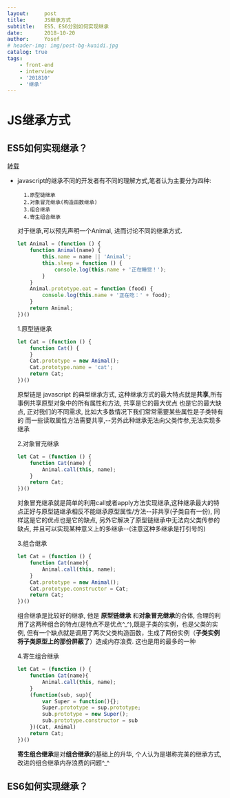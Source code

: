 ```yaml
---
layout:     post
title:      JS继承方式
subtitle:   ES5、ES6分别如何实现继承
date:       2018-10-20
author:     Yosef
# header-img: img/post-bg-kuaidi.jpg
catalog: true
tags:
    - front-end
    - interview
    - '201810'
    - '继承'
---
```

# JS继承方式

## ES5如何实现继承？

[转载](https://segmentfault.com/a/1190000013101444)

- javascript的继承不同的开发者有不同的理解方式,笔者认为主要分为四种:

        1.原型链继承
        2.对象冒充继承(构造函数继承)
        3.组合继承
        4.寄生组合继承

    对于继承,可以预先声明一个Animal, 进而讨论不同的继承方式.

    ```js
    let Animal = (function () {
        function Animal(name) {
            this.name = name || 'Animal';
            this.sleep = function () {
                console.log(this.name + '正在睡觉！');
            }
        }
        Animal.prototype.eat = function (food) {
            console.log(this.name + '正在吃：' + food);
        }
        return Animal;
    })()
    ```

    1.原型链继承

    ```js
    let Cat = (function () {
        function Cat() {
        }
        Cat.prototype = new Animal();
        Cat.prototype.name = 'cat';
        return Cat;
    })()
    ```

    原型链是 javascript 的典型继承方式, 这种继承方式的最大特点就是**共享**,所有事例共享原型对象中的所有属性和方法, 共享是它的最大优点 也是它的最大缺点, 正对我们的不同需求, 比如大多数情况下我们常常需要某些属性是子类特有的 而一些读取属性方法需要共享,--另外此种继承无法向父类传参,无法实现多继承

    2.对象冒充继承

    ```js
    let Cat = (function () {
        function Cat(name) {
            Animal.call(this, name);
        }
        return Cat;
    })()
    ```

    对象冒充继承就是简单的利用call或者apply方法实现继承,这种继承最大的特点正好与原型链继承相反不能继承原型属性/方法--非共享(子类自有一份), 同样这是它的优点也是它的缺点, 另外它解决了原型链继承中无法向父类传参的缺点, 并且可以实现某种意义上的多继承--(注意这种多继承是打引号的)

    3.组合继承

    ```js
    let Cat = (function () {
        function Cat(name){
            Animal.call(this, name);
        }
        Cat.prototype = new Animal();
        Cat.prototype.constructor = Cat;
        return Cat;
    })()
    ```

    组合继承是比较好的继承, 他是 **原型链继承** 和**对象冒充继承**的合体, 合理的利用了这两种组合的特点(是特点不是优点^_^),既是子类的实例，也是父类的实例, 但有一个缺点就是调用了两次父类构造函数，生成了两份实例（**子类实例将子类原型上的那份屏蔽了**）造成内存浪费. 这也是用的最多的一种

    4.寄生组合继承

    ```js
    let Cat = (function () {
        function Cat(name){
            Animal.call(this, name);
        }
        (function(sub, sup){
            var Super = function(){};
            Super.prototype = sup.prototype;
            sub.prototype = new Super();
            sub.prototype.constructor = sub
        })(Cat, Animal)
        return Cat;
    })()
    ```

    **寄生组合继承**是对**组合继承**的基础上的升华, 个人认为是堪称完美的继承方式,改进的组合继承内存浪费的问题^_^

## ES6如何实现继承？